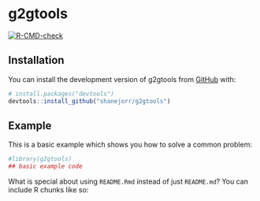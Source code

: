
<!-- README.md is generated from README.Rmd. Please edit that file -->

# g2gtools

<!-- badges: start -->

[![R-CMD-check](https://github.com/shanejorr/g2gtools/actions/workflows/R-CMD-check.yaml/badge.svg)](https://github.com/shanejorr/g2gtools/actions/workflows/R-CMD-check.yaml)
<!-- badges: end -->

## Installation

You can install the development version of g2gtools from
[GitHub](https://github.com/) with:

``` r
# install.packages("devtools")
devtools::install_github("shanejorr/g2gtools")
```

## Example

This is a basic example which shows you how to solve a common problem:

``` r
#library(g2gtools)
## basic example code
```

What is special about using `README.Rmd` instead of just `README.md`?
You can include R chunks like so:
